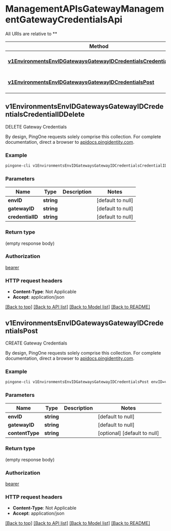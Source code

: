 # ManagementAPIsGatewayManagementGatewayCredentialsApi

All URIs are relative to **

Method | HTTP request | Description
------------- | ------------- | -------------
[**v1EnvironmentsEnvIDGatewaysGatewayIDCredentialsCredentialIDDelete**](ManagementAPIsGatewayManagementGatewayCredentialsApi.md#v1EnvironmentsEnvIDGatewaysGatewayIDCredentialsCredentialIDDelete) | **DELETE** /v1/environments/{envID}/gateways/{gatewayID}/credentials/{credentialID} | DELETE Gateway Credentials
[**v1EnvironmentsEnvIDGatewaysGatewayIDCredentialsPost**](ManagementAPIsGatewayManagementGatewayCredentialsApi.md#v1EnvironmentsEnvIDGatewaysGatewayIDCredentialsPost) | **POST** /v1/environments/{envID}/gateways/{gatewayID}/credentials | CREATE Gateway Credentials



## v1EnvironmentsEnvIDGatewaysGatewayIDCredentialsCredentialIDDelete

DELETE Gateway Credentials

By design, PingOne requests solely comprise this collection. For complete documentation, direct a browser to <a href='https://apidocs.pingidentity.com/pingone/platform/v1/api/'>apidocs.pingidentity.com</a>.

### Example

```bash
pingone-cli v1EnvironmentsEnvIDGatewaysGatewayIDCredentialsCredentialIDDelete envID=value gatewayID=value credentialID=value
```

### Parameters


Name | Type | Description  | Notes
------------- | ------------- | ------------- | -------------
 **envID** | **string** |  | [default to null]
 **gatewayID** | **string** |  | [default to null]
 **credentialID** | **string** |  | [default to null]

### Return type

(empty response body)

### Authorization

[bearer](../README.md#bearer)

### HTTP request headers

- **Content-Type**: Not Applicable
- **Accept**: application/json

[[Back to top]](#) [[Back to API list]](../README.md#documentation-for-api-endpoints) [[Back to Model list]](../README.md#documentation-for-models) [[Back to README]](../README.md)


## v1EnvironmentsEnvIDGatewaysGatewayIDCredentialsPost

CREATE Gateway Credentials

By design, PingOne requests solely comprise this collection. For complete documentation, direct a browser to <a href='https://apidocs.pingidentity.com/pingone/platform/v1/api/'>apidocs.pingidentity.com</a>.

### Example

```bash
pingone-cli v1EnvironmentsEnvIDGatewaysGatewayIDCredentialsPost envID=value gatewayID=value Content-Type:value
```

### Parameters


Name | Type | Description  | Notes
------------- | ------------- | ------------- | -------------
 **envID** | **string** |  | [default to null]
 **gatewayID** | **string** |  | [default to null]
 **contentType** | **string** |  | [optional] [default to null]

### Return type

(empty response body)

### Authorization

[bearer](../README.md#bearer)

### HTTP request headers

- **Content-Type**: Not Applicable
- **Accept**: application/json

[[Back to top]](#) [[Back to API list]](../README.md#documentation-for-api-endpoints) [[Back to Model list]](../README.md#documentation-for-models) [[Back to README]](../README.md)

